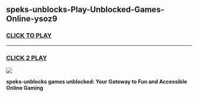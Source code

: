 
## speks-unblocks-Play-Unblocked-Games-Online-ysoz9
<h3>
<a href="https://premium76.site?title=speks-unblocks&ref=25A">CLICK TO PLAY</a></h3>
<hr>

<h3>
<a href="https://premium76.site?title=speks-unblocks&ref=25A">CLICK 2 PLAY</a>
  
</h3>

<a href="https://premium76.site?title=speks-unblocks&ref=25A"><img src="https://clearcache.store/games.png"></a>


**speks-unblocks games unblocked: Your Gateway to Fun and Accessible Online Gaming**

